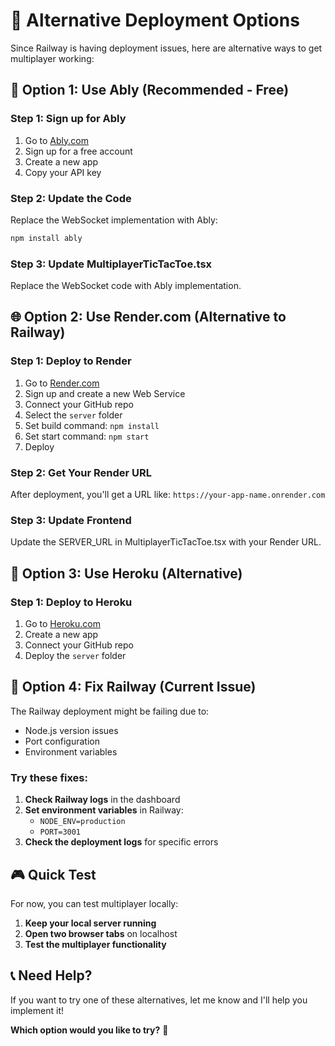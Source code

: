 # 🔄 Alternative Deployment Options

Since Railway is having deployment issues, here are alternative ways to get multiplayer working:

## 🚀 Option 1: Use Ably (Recommended - Free)

### Step 1: Sign up for Ably
1. Go to [Ably.com](https://ably.com)
2. Sign up for a free account
3. Create a new app
4. Copy your API key

### Step 2: Update the Code
Replace the WebSocket implementation with Ably:

```bash
npm install ably
```

### Step 3: Update MultiplayerTicTacToe.tsx
Replace the WebSocket code with Ably implementation.

## 🌐 Option 2: Use Render.com (Alternative to Railway)

### Step 1: Deploy to Render
1. Go to [Render.com](https://render.com)
2. Sign up and create a new Web Service
3. Connect your GitHub repo
4. Select the `server` folder
5. Set build command: `npm install`
6. Set start command: `npm start`
7. Deploy

### Step 2: Get Your Render URL
After deployment, you'll get a URL like:
`https://your-app-name.onrender.com`

### Step 3: Update Frontend
Update the SERVER_URL in MultiplayerTicTacToe.tsx with your Render URL.

## 🎯 Option 3: Use Heroku (Alternative)

### Step 1: Deploy to Heroku
1. Go to [Heroku.com](https://heroku.com)
2. Create a new app
3. Connect your GitHub repo
4. Deploy the `server` folder

## 🔧 Option 4: Fix Railway (Current Issue)

The Railway deployment might be failing due to:
- Node.js version issues
- Port configuration
- Environment variables

### Try these fixes:
1. **Check Railway logs** in the dashboard
2. **Set environment variables** in Railway:
   - `NODE_ENV=production`
   - `PORT=3001`
3. **Check the deployment logs** for specific errors

## 🎮 Quick Test

For now, you can test multiplayer locally:
1. **Keep your local server running**
2. **Open two browser tabs** on localhost
3. **Test the multiplayer functionality**

## 📞 Need Help?

If you want to try one of these alternatives, let me know and I'll help you implement it!

**Which option would you like to try?** 🚀 
